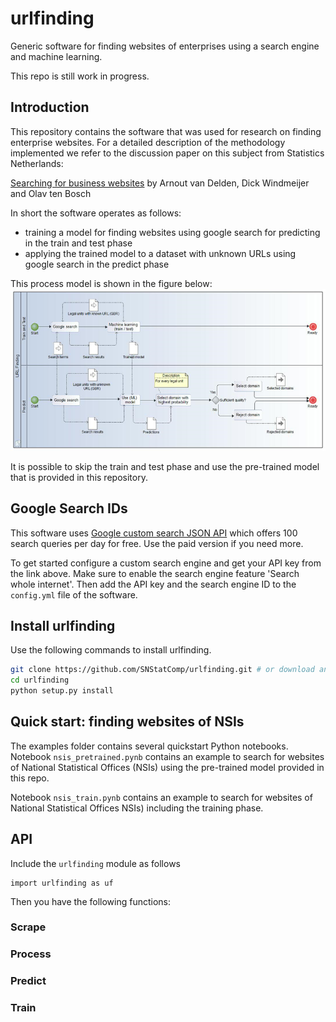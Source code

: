 # urlfinding
Generic software for finding websites of enterprises using a search engine and machine learning.

This repo is still work in progress.

## Introduction
This repository contains the software that was used for research on finding enterprise websites.
For a detailed description of the methodology implemented we refer to the
discussion paper on this subject from Statistics Netherlands:

[Searching for business websites](https://www.cbs.nl/en-gb/background/2020/01/searching-for-business-websites) by Arnout van Delden, Dick Windmeijer and Olav ten Bosch

In short the software operates as follows:
* training a model for finding websites using google search for predicting in the train and test phase
* applying the trained model to a dataset with unknown URLs using google search in the predict phase

This process model is shown in the figure below:
![process model](docs/urlfinding_process_model.png)

It is possible to skip the train and test phase and use the pre-trained model that is provided in this repository.

## Google Search IDs

This software uses [Google custom search JSON API](https://developers.google.com/custom-search/v1/overview)
which offers 100 search queries per day for free. Use the paid version if you need more.

To get started configure a custom search engine and get your API key from the link above.
Make sure to enable the search engine feature 'Search whole internet'.
Then add the API key and the search engine ID to the `config.yml` file of the software.

## Install urlfinding

Use the following commands to install urlfinding.
```bash
git clone https://github.com/SNStatComp/urlfinding.git # or download and unzip this repository
cd urlfinding
python setup.py install
```
## Quick start: finding websites of NSIs

The examples folder contains several quickstart Python notebooks.
Notebook `nsis_pretrained.pynb` contains an example to search for websites of National Statistical Offices (NSIs) using the pre-trained model provided in this repo.

Notebook `nsis_train.pynb` contains an example to search for websites of National Statistical Offices NSIs) including the training phase.

## API

Include the `urlfinding` module as follows
```
import urlfinding as uf
```
Then you have the following functions:

### Scrape

### Process

### Predict

### Train


